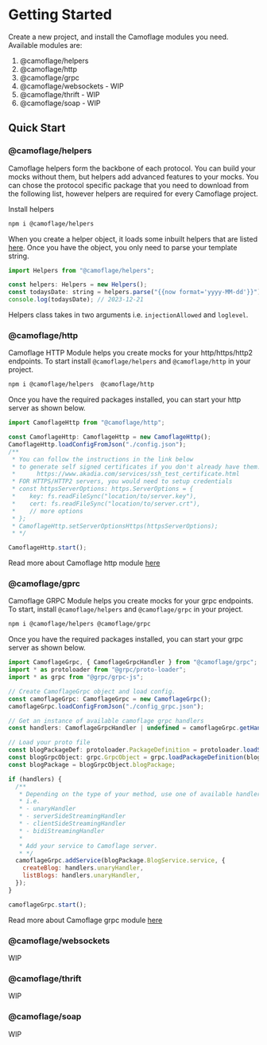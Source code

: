 # Getting Started

Create a new project, and install the Camoflage modules you need. Available modules are:

1. @camoflage/helpers
2. @camoflage/http
3. @camoflage/grpc
4. @camoflage/websockets - WIP
5. @camoflage/thrift - WIP
6. @camoflage/soap - WIP

## Quick Start

### @camoflage/helpers

Camoflage helpers form the backbone of each protocol. You can build your mocks without them, but helpers add advanced features to your mocks. You can chose the protocol specific package that you need to download from the following list, however helpers are required for every Camoflage project.

Install helpers

```bash
npm i @camoflage/helpers
```

When you create a helper object, it loads some inbuilt helpers that are listed [here](helpers.md). Once you have the object, you only need to parse your template string.

```javascript
import Helpers from "@camoflage/helpers";

const helpers: Helpers = new Helpers();
const todaysDate: string = helpers.parse("{{now format='yyyy-MM-dd'}}");
console.log(todaysDate); // 2023-12-21
```

Helpers class takes in two arguments i.e. `injectionAllowed` and `loglevel`.

### @camoflage/http

Camoflage HTTP Module helps you create mocks for your http/https/http2 endpoints. To start install `@camoflage/helpers` and `@camoflage/http` in your project.

```bash
npm i @camoflage/helpers  @camoflage/http
```

Once you have the required packages installed, you can start your http server as shown below.

```javascript
import CamoflageHttp from "@camoflage/http";

const CamoflageHttp: CamoflageHttp = new CamoflageHttp();
CamoflageHttp.loadConfigFromJson("./config.json");
/**
 * You can follow the instructions in the link below
 * to generate self signed certificates if you don't already have them.
 *      https://www.akadia.com/services/ssh_test_certificate.html
 * FOR HTTPS/HTTP2 servers, you would need to setup credentials
 * const httpsServerOptions: https.ServerOptions = {
 *    key: fs.readFileSync("location/to/server.key"),
 *    cert: fs.readFileSync("location/to/server.crt"),
 *    // more options
 * };
 * CamoflageHttp.setServerOptionsHttps(httpsServerOptions);
 * */

CamoflageHttp.start();
```

Read more about Camoflage http module [here](http.md)

### @camoflage/gprc

Camoflage GRPC Module helps you create mocks for your grpc endpoints. To start, install `@camoflage/helpers` and `@camoflage/grpc` in your project.

```bash
npm i @camoflage/helpers @camoflage/grpc
```

Once you have the required packages installed, you can start your grpc server as shown below.

```javascript
import CamoflageGrpc, { CamoflageGrpcHandler } from "@camoflage/grpc";
import * as protoloader from "@grpc/proto-loader";
import * as grpc from "@grpc/grpc-js";

// Create CamoflageGrpc object and load config.
const camoflageGrpc: CamoflageGrpc = new CamoflageGrpc();
camoflageGrpc.loadConfigFromJson("./config_grpc.json");

// Get an instance of available camoflage grpc handlers
const handlers: CamoflageGrpcHandler | undefined = camoflageGrpc.getHandlers();

// Load your proto file
const blogPackageDef: protoloader.PackageDefinition = protoloader.loadSync("./blog.proto", {});
const blogGrpcObject: grpc.GrpcObject = grpc.loadPackageDefinition(blogPackageDef);
const blogPackage = blogGrpcObject.blogPackage;

if (handlers) {
  /**
   * Depending on the type of your method, use one of available handlers
   * i.e.
   * - unaryHandler
   * - serverSideStreamingHandler
   * - clientSideStreamingHandler
   * - bidiStreamingHandler
   *
   * Add your service to Camoflage server.
   * */
  camoflageGrpc.addService(blogPackage.BlogService.service, {
    createBlog: handlers.unaryHandler,
    listBlogs: handlers.unaryHandler,
  });
}

camoflageGrpc.start();
```

Read more about Camoflage grpc module [here](grpc.md)

### @camoflage/websockets

WIP

### @camoflage/thrift

WIP

### @camoflage/soap

WIP
